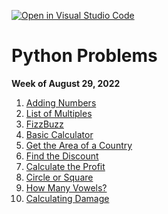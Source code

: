 [![Open in Visual Studio Code](https://classroom.github.com/assets/open-in-vscode-c66648af7eb3fe8bc4f294546bfd86ef473780cde1dea487d3c4ff354943c9ae.svg)](https://classroom.github.com/online_ide?assignment_repo_id=8355312&assignment_repo_type=AssignmentRepo)
# Python Problems

**Week of August 29, 2022**

1. [Adding Numbers](https://edabit.com/challenge/2RtztnzMDdyAj2MD3)
2. [List of Multiples](https://edabit.com/challenge/BuwHwPvt92yw574zB)
3. [FizzBuzz](https://edabit.com/challenge/WXqH9qvvGkmx4dMvp)
4. [Basic Calculator](https://edabit.com/challenge/ZdnwC3PsXPQTdTiKf)
5. [Get the Area of a Country](https://edabit.com/challenge/Cjtm4CpLzHDerQMfX)
6. [Find the Discount](https://edabit.com/challenge/cXnkmRdxqJrwdsP4n)
7. [Calculate the Profit](https://edabit.com/challenge/YfoKQWNeYETb9PYpw)
8. [Circle or Square](https://edabit.com/challenge/4me7LifXBwj5rhL4n)
9. [How Many Vowels?](https://edabit.com/challenge/p88k8yHRPTMPt4bBo)
10. [Calculating Damage](https://edabit.com/challenge/HSHHkdRYXfgfZSqri)
